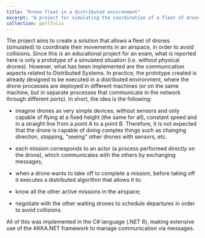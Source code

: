 ```yaml
---
title: "Drone fleet in a distributed environment"
excerpt: "A project for simulating the coordination of a fleet of drones in a distributed environment, developed in C#"
collection: portfolio
---
```


The project aims to create a solution that allows a fleet of drones (simulated) to coordinate their movements in an airspace, in order to avoid collisions.
Since this is an educational project for an exam, what is reported here is only a prototype of a simulated situation (i.e. without physical drones). However, what has been implemented are the communication aspects related to Distributed Systems.
In practice, the prototype created is already designed to be executed in a distributed environment, where the drone processes are deployed in different machines (or on the same machine, but in separate processes that communicate in the network through different ports).
In short, the idea is the following:

- imagine drones as very simple devices, without sensors and only capable of flying at a fixed height (the same for all), constant speed and in a straight line from a point A to a point B. Therefore, it is not expected that the drone is capable of doing complex things such as changing direction, stopping, "seeing" other drones with sensors, etc.

- each mission corresponds to an actor (a process performed directly on the drone), which communicates with the others by exchanging messages,

- when a drone wants to take off to complete a mission, before taking off it executes a distributed algorithm that allows it to:

- know all the other active missions in the airspace;

- negotiate with the other waiting drones to schedule departures in order to avoid collisions.

All of this was implemented in the C# language (.NET 6), making extensive use of the AKKA.NET framework to manage communication via messages.